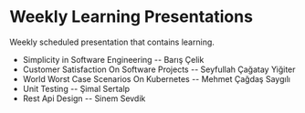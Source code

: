 # Weekly Learning Presentations

Weekly scheduled presentation that contains learning.

- Simplicity in Software Engineering -- Barış Çelik
- Customer Satisfaction On Software Projects -- Seyfullah Çağatay Yiğiter 
- World Worst Case Scenarios On Kubernetes -- Mehmet Çağdaş Saygılı
- Unit Testing -- Şimal Sertalp
- Rest Api Design -- Sinem Sevdik
